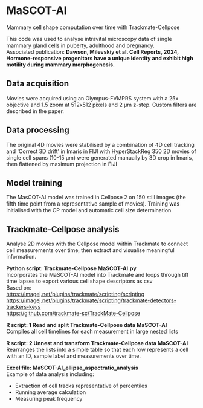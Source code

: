 # MaSCOT-AI
Mammary cell shape computation over time with Trackmate-Cellpose

This code was used to analyse intravital microscopy data of single mammary gland cells in puberty, adulthood and pregnancy.
<br> Associated publication: **Dawson, Milevskiy et al. Cell Reports, 2024, Hormone-responsive progenitors have a unique identity and exhibit high motility during mammary morphogenesis.**

## Data acquisition
Movies were acquired using an Olympus-FVMPRS system with a 25x objective and 1.5 zoom at 512x512 pixels and 2 µm z-step.
Custom filters are described in the paper.

## Data processing
The original 4D movies were stabilised by a combination of 4D cell tracking and 'Correct 3D drift' in Imaris in FIJI with HyperStackReg
350 2D movies of single cell spans (10-15 µm) were generated manually by 3D crop in Imaris, then flattened by maximum projection in FIJI

## Model training
The MasCOT-AI model was trained in Cellpose 2 on 150 still images (the fifth time point from a representative sample of movies).
Training was initialised with the CP model and automatic cell size determination.

## Trackmate-Cellpose analysis
Analyse 2D movies with the Cellpose model within Trackmate to connect cell measurements over time, then extract and visualise meaningful information.

**Python script: Trackmate-Cellpose MaSCOT-AI.py**
<br> Incorporates the MaSCOT-AI model into Trackmate and loops through tiff time lapses to export various cell shape descriptors as csv
<br> Based on:
<br> https://imagej.net/plugins/trackmate/scripting/scripting
<br> https://imagej.net/plugins/trackmate/scripting/trackmate-detectors-trackers-keys
<br> https://github.com/trackmate-sc/TrackMate-Cellpose

**R script: 1 Read and split Trackmate-Cellpose data MaSCOT-AI**
<br> Compiles all cell timelines for each measurement in large nested lists

**R script: 2 Unnest and transform Trackmate-Cellpose data MaSCOT-AI**
<br> Rearranges the lists into a simple table so that each row represents a cell with an ID, sample label and measurements over time.

**Excel file: MaSCOT-AI_ellipse_aspectratio_analysis**
<br> Example of data analysis including:
* Extraction of cell tracks representative of percentiles
* Running average calculation
* Measuring peak frequency
